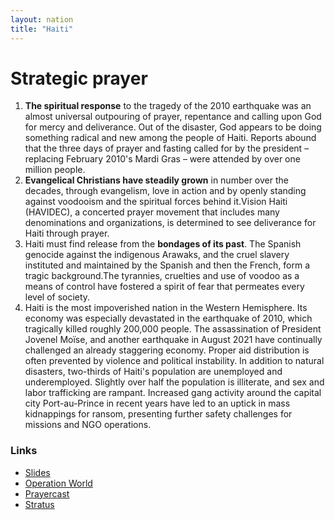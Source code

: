 ```yaml
---
layout: nation
title: "Haiti"
---
```


# Strategic prayer

1. **The spiritual response** to the tragedy of the 2010 earthquake was an almost universal outpouring of prayer, repentance and calling upon God for mercy and deliverance. Out of the disaster, God appears to be doing something radical and new among the people of Haiti. Reports abound that the three days of prayer and fasting called for by the president – replacing February 2010's Mardi Gras – were attended by over one million people.
2. **Evangelical Christians have steadily grown** in number over the decades, through evangelism, love in action and by openly standing against voodooism and the spiritual forces behind it.Vision Haiti (HAVIDEC), a concerted prayer movement that includes many denominations and organizations, is determined to see deliverance for Haiti through prayer.
3. Haiti must find release from the **bondages of its past**. The Spanish genocide against the indigenous Arawaks, and the cruel slavery instituted and maintained by the Spanish and then the French, form a tragic background.The tyrannies, cruelties and use of voodoo as a means of control have fostered a spirit of fear that permeates every level of society.
4. Haiti is the most impoverished nation in the Western Hemisphere. Its economy was especially devastated in the earthquake of 2010, which tragically killed roughly 200,000 people. The assassination of President Jovenel Moïse, and another earthquake in August 2021 have continually challenged an already staggering economy. Proper aid distribution is often prevented by violence and political instability. In addition to natural disasters, two-thirds of Haiti's population are unemployed and underemployed. Slightly over half the population is illiterate, and sex and labor trafficking are rampant. Increased gang activity around the capital city Port-au-Prince in recent years have led to an uptick in mass kidnappings for ransom, presenting further safety challenges for missions and NGO operations.

### Links

- [Slides](http://kyk.kiekies.net/?src=https://ccwaterkloof.github.io/prayer/slides/haiti.md)
- [Operation World](https://operationworld.org/locations/haiti/)
- [Prayercast](https://prayercast.com/haiti.html)
- [Stratus](https://globe.stratus.earth/globe-explorer/HTI)
